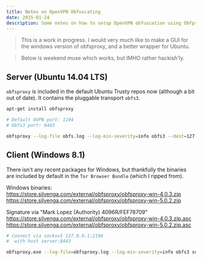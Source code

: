 ```yaml
---
title: Notes on OpenVPN Obfuscating
date: 2015-01-24
description: Some notes on how to setup OpenVPN obfuscation using Obfproxy.
---
```


> This is a work in progress. I would very much like to make a GUI for the windows version of obfsproxy, and a better wrapper for Ubuntu.

> Below is weekend muse which works, but IMHO rather hackish'ly.

## Server (Ubuntu 14.04 LTS)

`obfsproxy` is included in the default Ubuntu Trusty repos now (although a bit out of date). It contains the pluggable transport `obfs3`.
```bash
apt-get install obfsproxy

# Default OVPN port: 1194
# Obfs3 port: 8443

obfsproxy --log-file obfs.log --log-min-severity=info obfs3 --dest=127.0.0.1:1194 server 0.0.0.0:8443
```

## Client (Windows 8.1)

There isn't any recent packages for Windows, but thankfully the binaries are included by default in the `Tor Browser Bundle` (which I ripped from).


Windows binaries:
https://store.silvenga.com/external/obfsproxy/obfsproxy-win-4.0.3.zip
https://store.silvenga.com/external/obfsproxy/obfsproxy-win-5.0.2.zip

Signature via "Mark Lopez (Authority) 4096R/FEF78709"
https://store.silvenga.com/external/obfsproxy/obfsproxy-win-4.0.3.zip.asc
https://store.silvenga.com/external/obfsproxy/obfsproxy-win-5.0.2.zip.asc

```bash
# Connect via socksv5 127.0.0.1:2194
#  with host server:8443

obfsproxy.exe --log-file=obfsproxy.log --log-min-severity=info obfs3 socks 127.0.0.1:2194
```

